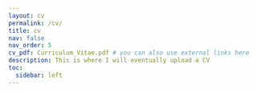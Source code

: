 ```yaml
---
layout: cv
permalink: /cv/
title: cv
nav: false
nav_order: 5
cv_pdf: Curriculum_Vitae.pdf # you can also use external links here
description: This is where I will eventually upload a CV
toc:
  sidebar: left
---
```

